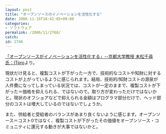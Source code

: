 ```yaml
---
layout: post
title: "オープンソースのイノベーションを活性化する"
date: 2006-11-16T18:41:05+09:00
categories:
- ソフトウェア
permalink: /2006/11/2768/
catch: 
id: 2746
---
```

[「オープンソースがイノベーションを活性化する」--京都大学教授 末松千尋氏：ITpro](http://itpro.nikkeibp.co.jp/article/NEWS/20061115/253873/)より。

現状だけ見ると、複製コストが下がった一方で、技術的なコストや知財に対するコストが上がっているように感じられます。結局、技術的/知財コストの源泉が人件費になってしまっている状況では、コストが一定のままで、複製コストが下がった＝価格を抑えられる、ではないので。取り方が変わっただけではないかと。現状のオフショアなどで抑えられる金額はプログラマ部分だけで、ヘッド部分のコストは増大しているのではないでしょうか。

また、供給者と受給者のバランスがあまり良くないように感じます。オープンソース＝コスト0ではなく、複製コストが下がったその価値をオープンソース・コミュニティに還元する動きが大事ではないかと。

